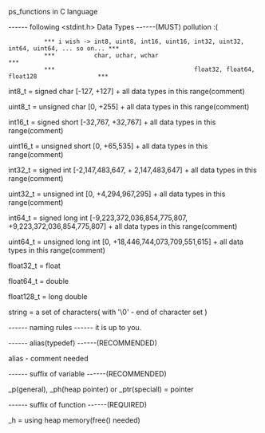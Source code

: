 ps_functions in C language


------ following <stdint.h> Data Types  ------(MUST) pollution :(
  
              *** i wish -> int8, uint8, int16, uint16, int32, uint32, int64, uint64, ... so on... *** 
              ***           char, uchar, wchar                                                     ***
              ***                                       float32, float64, float128                 ***

int8_t = signed char [-127, +127] + all data types in this range(comment)

uint8_t = unsigned char [0, +255] + all data types in this range(comment)

int16_t = signed short [-32,767, +32,767] + all data types in this range(comment)

uint16_t = unsigned short [0, +65,535] + all data types in this range(comment)

int32_t = signed int [-2,147,483,647, + 2,147,483,647] + all data types in this range(comment)

uint32_t = unsigned int [0, +4,294,967,295] + all data types in this range(comment)

int64_t = signed long int [-9,223,372,036,854,775,807, +9,223,372,036,854,775,807] + all data types in this range(comment)

uint64_t = unsigned long int [0, +18,446,744,073,709,551,615] + all data types in this range(comment)

float32_t = float

float64_t = double

float128_t = long double

string = a set of characters( with '\0' - end of character set )

------ naming rules ------
it is up to you.

------ alias(typedef) ------(RECOMMENDED)

alias - comment needed


------ suffix of variable ------(RECOMMENDED)

_p(general), _ph(heap pointer) or _ptr(speciall) = pointer


------ suffix of function ------(REQUIRED)

_h = using heap memory(free() needed)
